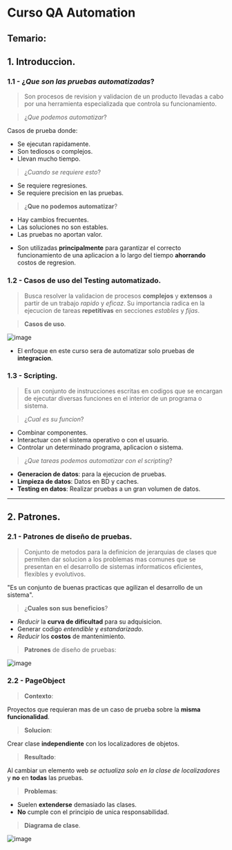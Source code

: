 # Curso QA Automation

## Temario:

## 1. Introduccion.

### 1.1 - ¿_Que son las pruebas automatizadas_?
> Son procesos de revision y validacion de un producto
llevadas a cabo por una herramienta especializada
que controla su funcionamiento.

> ¿_Que podemos automatizar_?

Casos de prueba donde:
- Se ejecutan rapidamente.
- Son tediosos o complejos.
- Llevan mucho tiempo.

> ¿_Cuando se requiere esto_?
- Se requiere regresiones.
- Se requiere precision en las pruebas.

> ¿__Que no podemos automatizar__?
- Hay cambios frecuentes.
- Las soluciones no son estables.
- Las pruebas no aportan valor.

* Son utilizadas __principalmente__ para garantizar el correcto funcionamiento de una aplicacion a lo largo del
tiempo __ahorrando__ costos de regresion.
### 1.2 - Casos de uso del Testing automatizado.
> Busca resolver la validacion de procesos __complejos__
y __extensos__ a partir de un trabajo _rapido_ y _eficaz_.
Su importancia radica en la ejecucion de tareas
__repetitivas__ en secciones _estables_ y _fijas_.


> __Casos de uso__.

![image](https://user-images.githubusercontent.com/120741890/214369054-7b43d7bb-d2e4-412d-a1a2-cde8040d6515.png)

* El enfoque en este curso sera de automatizar
solo pruebas de __integracion__.

### 1.3 - Scripting.
> Es un conjunto de instrucciones escritas en codigos
que se encargan de ejecutar diversas funciones en el
interior de un programa o sistema.

> ¿_Cual es su funcion_?
- Combinar componentes.
- Interactuar con el sistema operativo o con el usuario.
- Controlar un determinado programa, aplicacion o sistema.

> ¿_Que tareas podemos automatizar con el scripting_?
- __Generacion de datos__: para la ejecucion de pruebas.
- __Limpieza de datos__: Datos en BD y caches.
- __Testing en datos__: Realizar pruebas a un gran volumen de datos.

---

## 2. __Patrones__.

### 2.1 - Patrones de diseño de pruebas.
> Conjunto de metodos para la definicion de jerarquias
de clases que permiten dar solucion a los problemas
mas comunes que se presentan en el desarrollo
de sistemas informaticos eficientes, flexibles y evolutivos.

"Es un conjunto de buenas practicas que agilizan el 
desarrollo de un sistema".

> ¿__Cuales son sus beneficios__?
- _Reducir_ la __curva de dificultad__ para su adquisicion.
- Generar codigo _entendible_ y _estandarizado_.
- _Reducir_ los __costos__ de mantenimiento.

> __Patrones__ de diseño de pruebas:

![image](https://user-images.githubusercontent.com/120741890/214372227-b2e50be0-cff4-4fa0-88a1-cd85af087145.png)

### 2.2 - PageObject

> __Contexto__:

Proyectos que requieran mas de un caso de prueba
sobre la __misma funcionalidad__.

> __Solucion__:

Crear clase __independiente__ con los localizadores
de objetos.

> __Resultado__:

Al cambiar un elemento web _se actualiza solo en la 
clase de localizadores_ y __no__ en __todas__ las pruebas.

> __Problemas__: 
- Suelen __extenderse__ demasiado las clases.
- __No__ cumple con el principio de unica responsabilidad.

> __Diagrama de clase__.

![image](https://user-images.githubusercontent.com/120741890/214373976-6dd848bc-3aff-4905-b8e9-6c4366e9943c.png)
